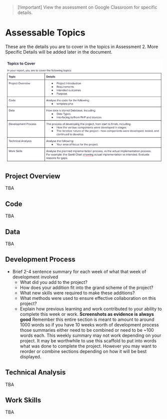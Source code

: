 
> [!important] View the assessment on Google Classroom for specific details.

# Assessable Topics 

These are the details you are to cover in the topics in Assessment 2. More Specific Details will be added later in the document.

![assessment2Topics](Robotics/4%20-%20Project/2024S2/_images/assessment2Topics.png)

## Project Overview

TBA

## Code

TBA

## Data

TBA

## Development Process

- Brief 2-4 sentence summary for each week of what that week of development involved
	- What did you add to the project?
	- How does your addition fit into the grand scheme of the project?
	- What new skills were required to make these additions?
	- What methods were used to ensure effective collaboration on this project?
	- Explain how previous learning and work contributed to your ability to complete this week or work.
<strong>Screenshots as evidence is always good</strong>
Remember this entire section is meant to amount to around 1000 words so if you have 10 weeks worth of development process those summaries either need to be combined or need to be ~100 words each.
This weekly summary may not work depending on your project. It may be worthwhile to use this scaffold to put into words what was done to complete the project. However you may want to reorder or combine sections depending on how it will be best displayed. 

## Technical Analysis

TBA

## Work Skills

TBA